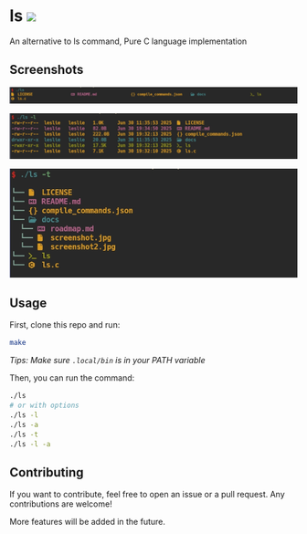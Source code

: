 # ls [![](https://img.shields.io/badge/tag-v0.0.2-green.svg)](https://img.shields.io/badge/tag-v0.0.2-green)


An alternative to ls command, Pure C language implementation

## Screenshots

![screenshot1](docs/screenshot.jpg)

![screenshot2](docs/screenshot2.jpg)

![screenshot3](docs/screenshot3.jpg)

## Usage

First, clone this repo and run:

```bash
make
```

*Tips: Make sure `.local/bin` is in your PATH variable*

Then, you can run the command:

```bash
./ls
# or with options
./ls -l
./ls -a
./ls -t
./ls -l -a
```

## Contributing

If you want to contribute, feel free to open an issue or a pull request. Any contributions are welcome!

More features will be added in the future.
